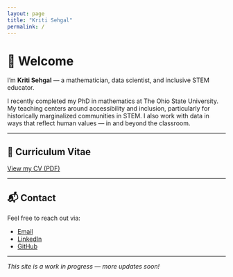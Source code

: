 ```yaml
---
layout: page
title: "Kriti Sehgal"
permalink: /
---
```


# 👋 Welcome

I’m **Kriti Sehgal** — a mathematician, data scientist, and inclusive STEM educator.

I recently completed my PhD in mathematics at The Ohio State University. My teaching centers around accessibility and inclusion, particularly for historically marginalized communities in STEM. I also work with data in ways that reflect human values — in and beyond the classroom.

---

## 📄 Curriculum Vitae

[View my CV (PDF)](/kriti-sehgal-cv.pdf)

---

## 📬 Contact

Feel free to reach out via:

- [Email](mailto:your.email@example.com)
- [LinkedIn](https://www.linkedin.com/in/kriti-sehgal-phd-a441a210a/)
- [GitHub](https://github.com/kritisehgal01)

---

_This site is a work in progress — more updates soon!_
